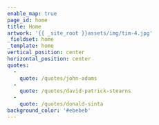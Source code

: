```yaml
---
enable_map: true
page_id: home
title: Home
artwork: '{{ _site_root }}assets/img/tim-4.jpg'
_fieldset: home
_template: home
vertical_position: center
horizontal_position: center
quotes:
  - 
    quote: /quotes/john-adams
  - 
    quote: /quotes/david-patrick-stearns
  - 
    quote: /quotes/donald-sinta
background_color: '#ebebeb'
---
```











